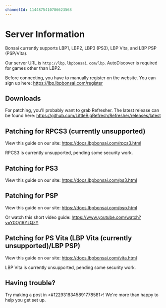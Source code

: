 ```yaml
---
channelId: 1144875410786623568
---
```


# Server Information

Bonsai currently supports LBP1, LBP2, LBP3 (PS3), LBP Vita, and LBP PSP (PSP/Vita).

Our server URL is `http://lbp.lbpbonsai.com/lbp`. AutoDiscover is required for games other than LBP2.

Before connecting, you have to manually register on the website. You can sign up here: https://lbp.lbpbonsai.com/register

## Downloads

For patching, you'll probably want to grab Refresher. The latest release can be found here: https://github.com/LittleBigRefresh/Refresher/releases/latest

## Patching for RPCS3 (currently unsupported)

View this guide on our site: https://docs.lbpbonsai.com/rpcs3.html

RPCS3 is currently unsupported, pending some security work.

## Patching for PS3

View this guide on our site: https://docs.lbpbonsai.com/ps3.html

## Patching for PSP

View this guide on our site: https://docs.lbpbonsai.com/psp.html

Or watch this short video guide: https://www.youtube.com/watch?v=Y0Oj16YzQzY

## Patching for PS Vita (LBP Vita (currently unsupported)/LBP PSP)

View this guide on our site: https://docs.lbpbonsai.com/vita.html

LBP Vita is currently unsupported, pending some security work.

## Having trouble?

Try making a post in <#1229318345891778581>! We're more than happy to help you get set up.